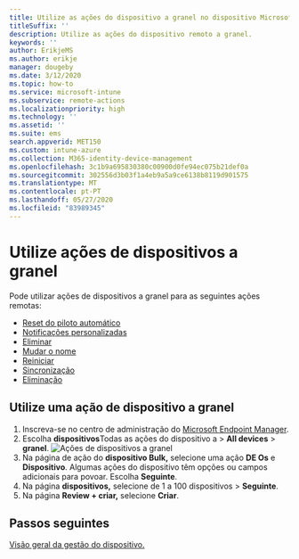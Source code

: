 ```yaml
---
title: Utilize as ações do dispositivo a granel no dispositivo Microsoft Intune.
titleSuffix: ''
description: Utilize as ações do dispositivo remoto a granel.
keywords: ''
author: ErikjeMS
ms.author: erikje
manager: dougeby
ms.date: 3/12/2020
ms.topic: how-to
ms.service: microsoft-intune
ms.subservice: remote-actions
ms.localizationpriority: high
ms.technology: ''
ms.assetid: ''
ms.suite: ems
search.appverid: MET150
ms.custom: intune-azure
ms.collection: M365-identity-device-management
ms.openlocfilehash: 3c1b9a695830380c00900d0fe94ec075b21def0a
ms.sourcegitcommit: 302556d3b03f1a4eb9a5a9ce6138b8119d901575
ms.translationtype: MT
ms.contentlocale: pt-PT
ms.lasthandoff: 05/27/2020
ms.locfileid: "83989345"
---
```

# <a name="use-bulk-device-actions"></a>Utilize ações de dispositivos a granel

Pode utilizar ações de dispositivos a granel para as seguintes ações remotas:
- [Reset do piloto automático](https://docs.microsoft.com/windows/deployment/windows-autopilot/windows-autopilot-reset#reset-devices-with-remote-windows-autopilot-reset)
- [Notificações personalizadas](custom-notifications.md#send-a-custom-notification-to-a-single-device)
- [Eliminar](devices-wipe.md#delete-devices-from-the-intune-portal)
- [Mudar o nome](device-rename.md)
- [Reiniciar](device-restart.md)
- [Sincronização](device-sync.md)
- [Eliminação](devices-wipe.md#wipe)

## <a name="use-a-bulk-device-action"></a>Utilize uma ação de dispositivo a granel

1. Inscreva-se no centro de administração do [Microsoft Endpoint Manager](https://go.microsoft.com/fwlink/?linkid=2109431).
2. Escolha **dispositivos**Todas as ações do dispositivo a  >  **All devices**  >  **granel**.
![Ações de dispositivos a granel](./media/bulk-device-actions/bulk-device-actions.png)
3. Na página de ação do **dispositivo Bulk,** selecione uma ação **DE Os** e **Dispositivo**. Algumas ações do dispositivo têm opções ou campos adicionais para povoar. Escolha **Seguinte**.
4. Na página **dispositivos,** selecione de 1 a 100 dispositivos > **Seguinte**.
5. Na página **Review + criar,** selecione **Criar**.

## <a name="next-steps"></a>Passos seguintes
[Visão geral da gestão do dispositivo.](device-management.md)
